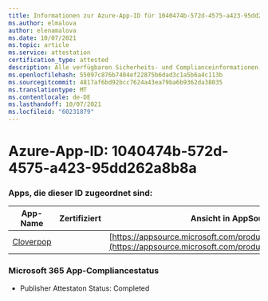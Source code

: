```yaml
---
title: Informationen zur Azure-App-ID für 1040474b-572d-4575-a423-95dd262a8b8a
ms.author: elmalova
author: elenamalova
ms.date: 10/07/2021
ms.topic: article
ms.service: attestation
certification_type: attested
description: Alle verfügbaren Sicherheits- und Complianceinformationen für 1040474b-572d-4575-a423-95dd262a8b8a.
ms.openlocfilehash: 55097c876b7404ef22875b6dad3c1a5b6a4c113b
ms.sourcegitcommit: 4817af6bd92bcc7624a43ea79ba6b9362da38035
ms.translationtype: MT
ms.contentlocale: de-DE
ms.lasthandoff: 10/07/2021
ms.locfileid: "60231879"
---
```

# <a name="azure-app-id-1040474b-572d-4575-a423-95dd262a8b8a"></a>Azure-App-ID: 1040474b-572d-4575-a423-95dd262a8b8a


### <a name="apps-associated-with-this-id"></a>Apps, die dieser ID zugeordnet sind:
| **App-Name** | **Zertifiziert** | **Ansicht in AppSource** |
|--------------|---------------|-----------------------|
| [Cloverpop](https://docs.microsoft.com/microsoft-365-app-certification/forward/WA200001803) |  | [https://appsource.microsoft.com/product/office/WA200001803](https://appsource.microsoft.com/product/office/WA200001803) |

### <a name="microsoft-365-app-compliance-status"></a>Microsoft 365 App-Compliancestatus
- Publisher Attestaton Status: Completed
